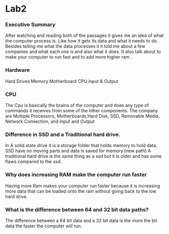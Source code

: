 # Lab2
### Executive Summary
After watching and reading both of the passages it gives me an idea of what the computer process is. Like how it gets its data and what it needs to do. Besides telling me what the data processes it it told me about a few companies and what each one is and also what it does. It also talk about to make your computer to run fast and to add more higher ram .


### Hardware 
Hard Drives 
Memory
Motherboard
CPU
input & Output

### CPU 
The Cpu is basically the brains of the computer and does any type of commands it receives from some of the other components.
The company are Multiple Processors, Motherboards,Hard Disk, SSD, Removable Media, Network Connection, and Input and Output
 

### Difference in SSD and a Traditional hard drive.
In A  solid state drive it is a storage folder that holds memory to hold data. SSD have no moving parts and data is saved for memory.(new path) A traditional hard drive is the same thing as a ssd but it is older and has some flaws compared to the ssd.


### Why does increasing RAM make the computer run faster
Having more Ram makes your computer run faster because it is increasing more data that can be loaded onto the ram without going back to the low hard drive. 


###  What is the difference between 64 and 32 bit data paths? 
The difference between a 64 bit data and a 32 bit data is the more the bit data the faster the computer will run.
